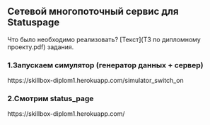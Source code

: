 <h2>Cетевой многопоточный сервис для Statuspage</h2>

Что было необходимо реализовать? [Текст](ТЗ по дипломному проекту.pdf) задания.

<h3>1.Запускаем симулятор (генератор данных + сервер)</h3>
https://skillbox-diplom1.herokuapp.com/simulator_switch_on


<h3>2.Смотрим status_page</h3>
https://skillbox-diplom1.herokuapp.com/

